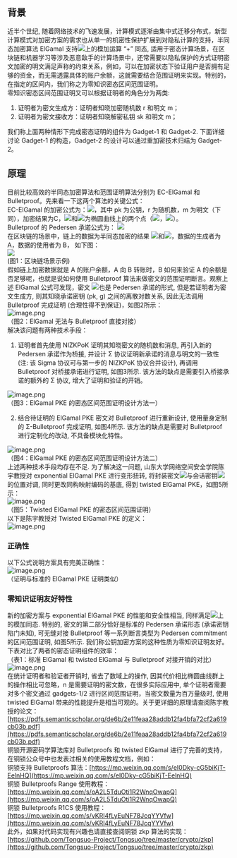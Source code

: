 <a name="kyWSa"></a>
## 背景
近半个世纪, 随着网络技术的飞速发展，计算模式逐渐由集中式迁移分布式，新型计算模式对加密方案的需求也从单一的机密性保护扩展到对隐私计算的支持，半同态加密算法 ElGamal 支持![](https://cdn.nlark.com/yuque/__latex/ad50af61c0e16d5009ed1174abeaf83b.svg#card=math&code=%5Cmathbb%7BZ%7D_p&id=q0zSH)上的模加运算 “+” 同态, 适用于密态计算场景，在区块链和机器学习等涉及恶意敌手的计算场景中，还常需要以隐私保护的方式证明密文加密的明文满足声称的约束关系，例如，可以在加密状态下验证用户是否拥有足够的资金，而无需透露具体的账户余额，这就需要结合范围证明来实现。特别的，在指定的区间内，我们称之为零知识密态区间范围证明。<br />零知识密态区间范围证明又可以根据证明者的角色分为两类:

1. 证明者为密文生成方：证明者知晓加密随机数 r 和明文 m；
2. 证明者为密文接收方：证明者知晓解密私钥 sk 和明文 m；

我们称上面两种情形下完成密态证明的组件为 Gadget-1 和 Gadget-2. 下面详细讨论 Gadget-1 的构造，Gadget-2 的设计可以通过重加密技术归结为 Gadget-2。
<a name="BmTfs"></a>
## 原理
目前比较高效的半同态加密算法和范围证明算法分别为 EC-ElGamal 和 Bulletproof。先来看一下这两个算法的关键公式：<br />EC-ElGamal 的加密公式为：![](https://cdn.nlark.com/yuque/__latex/94bf3aa33dc208e1133461bc982502f9.svg#card=math&code=C%3D%28g%5Er%2C%20g%5Empk%5Er%29%3D%28C_1%2CC_2%29&id=rWQpJ)，其中 pk 为公钥，r 为随机数，m 为明文（下同），加密结果为C，![](https://cdn.nlark.com/yuque/__latex/3484a0fb89180e2a2896a7689346ed75.svg#card=math&code=C_1&id=aVyHu)和![](https://cdn.nlark.com/yuque/__latex/23c4cd950cf3916a8a78af54b2decd2d.svg#card=math&code=C_2&id=q1H7K)为椭圆曲线上的两个点（![](https://cdn.nlark.com/yuque/__latex/2f4d472220b00b514539abe2b9f4f12b.svg#card=math&code=C_1%3Dg%5Er&id=hA2Vw)，![](https://cdn.nlark.com/yuque/__latex/85bb69d4fad27198c97cbe1e9340076f.svg#card=math&code=C_2%3Dg%5Empk%5Er&id=QetoE)）。<br />Bulletproof 的 Pedersen 承诺公式为： ![](https://cdn.nlark.com/yuque/__latex/d4afe9aa5a20a0947f42e95baf604b0a.svg#card=math&code=C%3Dg%5Erh%5Em&id=mfYCS)<br />在区块链的场景中，链上的数据为半同态加密的结果 ![](https://cdn.nlark.com/yuque/__latex/3484a0fb89180e2a2896a7689346ed75.svg#card=math&code=C_1&id=gAPrF)和![](https://cdn.nlark.com/yuque/__latex/23c4cd950cf3916a8a78af54b2decd2d.svg#card=math&code=C_2&id=XbVSO)，数据的生成者为 A，数据的使用者为 B， 如下图：<br />![](https://cdn.nlark.com/yuque/0/2024/jpeg/26770235/1704379672378-59d9a5e0-d66d-47a7-853a-313e45738ab7.jpeg)<br />(图1：区块链场景示例)<br />假如链上加密数据就是 A 的账户余额，A 向 B 转账时，B 如何来验证 A 的余额是否足够呢，也就是说如何使用 Bulletproof 算法来做密文的范围证明断言。观察上述 ElGamal 公式可发现，密文 ![](https://cdn.nlark.com/yuque/__latex/85bb69d4fad27198c97cbe1e9340076f.svg#card=math&code=C_2%3Dg%5Empk%5Er&id=DudWp)也是 Pedersen 承诺的形式, 但是若证明者为密文生成方, 则其知晓承诺密钥 (pk, g) 之间的离散对数关系, 因此无法调用 Bulletproof 完成证明 (合理性得不到保证)，如图2所示：<br />![image.png](https://cdn.nlark.com/yuque/0/2024/png/26770235/1704380837999-ec3055f3-e83c-4287-8204-e2878b2edc77.png#averageHue=%23faf9f9&clientId=uaf827862-39dc-4&from=paste&height=145&id=u7675f9d9&originHeight=290&originWidth=1402&originalType=binary&ratio=2&rotation=0&showTitle=false&size=38078&status=done&style=none&taskId=u862f9371-99a8-47a6-a486-5953c2725c6&title=&width=701)<br />（图2：ElGamal 无法与 Bulletproof 直接对接）<br />解决该问题有两种技术手段：

1. 证明者首先使用 NIZKPoK 证明其知晓密文的随机数和消息, 再引入新的 Pedersen 承诺作为桥接, 并设计 Σ 协议证明新承诺的消息与明文的一致性 (注: 该 Sigma 协议可与第一步的 NIZKPoK 协议合并设计), 再调用 Bulletproof 对桥接承诺进行证明, 如图3所示. 该方法的缺点是需要引入桥接承诺的额外的 Σ 协议, 增大了证明和验证的开销。

![image.png](https://cdn.nlark.com/yuque/0/2024/png/26770235/1704381165915-6035b4b5-5f22-4d4b-810c-214f590e2995.png#averageHue=%23f5f3f1&clientId=uaf827862-39dc-4&from=paste&height=179&id=ua334da78&originHeight=358&originWidth=1420&originalType=binary&ratio=2&rotation=0&showTitle=false&size=56532&status=done&style=none&taskId=ua83f5a24-017e-4e1c-8a03-e32990775f5&title=&width=710)<br />（图3：ElGamal PKE 的密态区间范围证明设计方法一）

2. 结合待证明的 ElGamal PKE 密文对 Bulletproof 进行重新设计, 使用量身定制的 Σ-Bulletproof 完成证明, 如图4所示. 该方法的缺点是需要对 Bulletproof 进行定制化的改动, 不具备模块化特性。

![image.png](https://cdn.nlark.com/yuque/0/2024/png/26770235/1704381224560-8558f219-9b9b-47db-9da9-bedc1e9758b7.png#averageHue=%23f1ebf3&clientId=uaf827862-39dc-4&from=paste&height=150&id=u7c9b345a&originHeight=300&originWidth=1402&originalType=binary&ratio=2&rotation=0&showTitle=false&size=31739&status=done&style=none&taskId=u765c108b-7cee-4fd7-ac19-9dc34d748aa&title=&width=701)<br />（图4：ElGamal PKE 的密态区间范围证明设计方法二）<br />上述两种技术手段均存在不足. 为了解决这一问题, 山东大学网络空间安全学院陈宇教授对 exponential ElGamal PKE 进行变形扭转, 将封装密文![](https://cdn.nlark.com/yuque/__latex/61ee3d340fef1850d69757325080074a.svg#card=math&code=g%5Er&id=XKbYB)与会话密钥![](https://cdn.nlark.com/yuque/__latex/9c3df2d0f14af08a21a6d3197c1c3c57.svg#card=math&code=pk%5Er&id=VWqXr)的位置对调, 同时更改同构映射编码的基底, 得到 twisted ElGamal PKE，如图5所示：<br />![image.png](https://cdn.nlark.com/yuque/0/2024/png/26770235/1704381801792-d3575948-1684-42aa-b004-eaa352c4f0c6.png#averageHue=%23f9f9f9&clientId=ud839c85a-96bd-4&from=paste&height=220&id=ucb211152&originHeight=440&originWidth=1446&originalType=binary&ratio=2&rotation=0&showTitle=false&size=60594&status=done&style=none&taskId=u717e1632-658e-4089-83d1-f9c04d469ec&title=&width=723)<br />（图5：Twisted ElGamal PKE 的密态区间范围证明）<br />以下是陈宇教授对 Twisted ElGamal PKE 的定义：<br />![image.png](https://cdn.nlark.com/yuque/0/2024/png/26770235/1704382121599-6d321565-4915-4cfd-81b6-569ac9fb6dd5.png#averageHue=%23e1f0e9&clientId=ud839c85a-96bd-4&from=paste&height=226&id=uf87205ac&originHeight=452&originWidth=1748&originalType=binary&ratio=2&rotation=0&showTitle=false&size=191239&status=done&style=none&taskId=u1b4c538a-67fd-40c9-abf4-e5a4c21f4cb&title=&width=874)
<a name="x0Cy4"></a>
### 正确性
以下公式说明方案具有完美正确性：<br />![image.png](https://cdn.nlark.com/yuque/0/2024/png/26770235/1704382215422-ee2b9bf7-4631-42ff-a2ab-1adc5d6e3239.png#averageHue=%23f4f4f4&clientId=ud839c85a-96bd-4&from=paste&height=44&id=u9979832e&originHeight=88&originWidth=606&originalType=binary&ratio=2&rotation=0&showTitle=false&size=9010&status=done&style=none&taskId=ub5706386-7c81-4298-b446-fe0e32870f9&title=&width=303)<br />（证明与标准的 ElGamal PKE 证明类似）
<a name="sxzMz"></a>
### 零知识证明友好特性
新的加密方案与 exponential ElGamal PKE 的性能和安全性相当, 同样满足![](https://cdn.nlark.com/yuque/__latex/5655300ec00f47a4e526d67d797b5cdd.svg#card=math&code=%5Cmathbb%7BZ%7D_q&id=qnpNQ)上的模加同态. 特别的, 密文的第二部分恰好是标准的 Pedersen 承诺形态 (承诺密钥陷门未知), 可无缝对接 Bulletproof 等一系列断言类型为 Pedersen commitment 的区间范围证明, 如图5所示. 我们称公钥加密方案的这种性质为零知识证明友好。<br />下表对比了两者的密态证明组件的效率：<br />（表1：标准 ElGamal 和 twisted ElGamal 与 Bulletproof 对接开销的对比）<br />![image.png](https://cdn.nlark.com/yuque/0/2024/png/26770235/1704383226423-b11446ae-f5a9-44c6-8b3f-21e714061f42.png#averageHue=%23eaeaea&clientId=ud839c85a-96bd-4&from=paste&height=103&id=u7b69368f&originHeight=206&originWidth=1300&originalType=binary&ratio=2&rotation=0&showTitle=false&size=42602&status=done&style=none&taskId=u1b1abe80-0d5e-4f3c-8483-fd8143e14a3&title=&width=650)<br />在统计证明者和验证者开销时, 省去了数域上的操作, 因其代价相比椭圆曲线群上的操作相比可忽略，n 是需要证明的密文数，在很多实际应用中, 单个证明者需要对多个密文通过 gadgets-1/2 进行区间范围证明，当密文数量为百万量级时, 使用 twisted ElGamal 带来的性能提升是相当可观的。关于更详细的原理请查阅陈宇教授的论文：[https://pdfs.semanticscholar.org/de6b/2e11feaa28addb12fa4bfa72cf2a619cb03b.pdf](https://pdfs.semanticscholar.org/de6b/2e11feaa28addb12fa4bfa72cf2a619cb03b.pdf)<br />铜锁开源密码学算法库对 Bulletproofs 和 twisted ElGamal 进行了完善的支持，在铜锁公众号中也发表过相关的使用教程文档，例如：<br />铜锁支持 Bulletproofs 算法：[https://mp.weixin.qq.com/s/eI0Dky-cG5biKjT-EelnHQ](https://mp.weixin.qq.com/s/eI0Dky-cG5biKjT-EelnHQ)<br />铜锁 Bulletproofs Range 使用教程：[https://mp.weixin.qq.com/s/oA2L5TduOti1R2WnqOwapQ](https://mp.weixin.qq.com/s/oA2L5TduOti1R2WnqOwapQ) <br />铜锁 Bulletproofs R1CS 使用教程：[https://mp.weixin.qq.com/s/vKRl4fLyEuNF78JcqYYVfw](https://mp.weixin.qq.com/s/vKRl4fLyEuNF78JcqYYVfw) <br />此外，如果对代码实现有兴趣也请直接查阅铜锁 zkp 算法的实现：[https://github.com/Tongsuo-Project/Tongsuo/tree/master/crypto/zkp](https://github.com/Tongsuo-Project/Tongsuo/tree/master/crypto/zkp)

